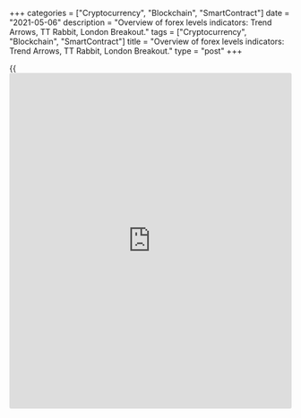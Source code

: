 +++
categories = ["Cryptocurrency", "Blockchain", "SmartContract"]
date = "2021-05-06"
description = "Overview of forex levels indicators: Trend Arrows, TT Rabbit, London Breakout."
tags = ["Cryptocurrency", "Blockchain", "SmartContract"]
title = "Overview of forex levels indicators: Trend Arrows, TT Rabbit, London Breakout."
type = "post"
+++

{{<iframe id="large-banner" src="https://www.bounty.group/#slide=4.0" width="100%" height="600" scrolling="no" style="border: 0px solid rgb(216, 221, 230); border-radius: 3px;">}}

2021-05-06

2021-05-06

Forex Levels IndicatorsOleg Tkachenko

Levels are one of the most frequently used technical analysis tools.
Strong levels allow you to identify potential pivot points and levels to
put stop losses. Algorithms of trend and channel indicators are based on
the mathematical calculation of key levels, making it possible to earn
money on a level breakout and determine the corrective price movement.
Having read this article, you will get familiar with the original forex
levels indicators and learn [how to](https://www.playgroundfx.com/blog/forex-trading-how-to/) trade with key levels.

## Overview of Forex levels indicators

Levels trading is a group of strategies based on the combination of
technical analysis with trader psychology. The psychology here means
that most traders think to some extent in the same way. They employ the
most popular indicators and receive similar trading signals, set stop
loss and take profit orders at the same levels (for example, at the
local extreme levels), and so on.

The accumulation of stop-loss orders actually forms the critical levels
at which the price stops, starts trading flat, or changes the trend
direction. Everyone has heard of trading using support and resistance
levels, moving averages, Fibonacci levels, and other elements of
technical analysis used in financial markets. This article will briefly
consider three original indicators that build levels according to a
particular algorithm. You will also find links to download indicators
for MT4 and MT5.

### Price levels indicators and [Forex trading](https://www.fintechee.com/forex-trading-strategies/) strategies based on levels

The principle of [trading strategies](https://www.fintechee.com/forex-trading-strategies/) based on price levels suggests you
build the levels and estimate their significance:

  * The breakout of a weak level means the price movement should continue and reach the next key level.
  * The price pivot (rebound) from the strong level means the trend reversal.

It is not reliable to build the levels manually along with the visible
extremes, especially when the deviation of 3-5 pips is vital in [terms](https://www.fintechee.com/terms/) of
potential profit/loss.

## 1\. Rabbit and Rabbit TT indicator

The Rabbit indicator has many modifications, the tool has been many
times upgraded according to traders’ comments. The Rabbit is the
author’s indicator that draws price levels calculated according to the
algorithm based on Fibonacci ratios and [daily](https://www.fintecher.org/2020/03/03/forex-trading-daily-strategy/) price extremes.

 **Rabbit settings:**

  * SubLevels display sub-levels between primary levels. At first acquaintance, it is better to set the value False not to overload the chart with unnecessary lines. Besides, the meaning of these sub-levels is not clear, as well as their purpose.
  * Yesterday displays the time shift. The default value "0" shows the levels of the current day, that is, plotted according to the current high/low. If the value is "1", the indicator shows the previous day’s levels, and so on. You can also set the value "-1"; then, the indicator will show the forecast levels for the next day. However, it is not clear according to what parameters the projected levels are constructed. Therefore, the values "0" and "1" are optimal, the rest of the levels will be outdated.
  * Levels mean the number of levels. The less is the number of levels, the more they are significant, as they are drawn according to the most recent extreme prices.

The rest of the parameters are auxiliary, including the size and color
of the font, the color of the levels.

That is how the Rabbit indicator looks like:

The chart clearly displays flat sections, price swings within narrow
ranges limited by indicator levels. There are also clear price rebounds.

Another popular modification is the Rabbit TT indicator. It constructs
the Fibo grid in the specified ratio, taking into account the High/Low
of the chosen timeframe. You can use the Rabbit TT to trade with the
level breakout or price rebound strategies. You can also calculate the
stop loss levels and pending orders with the Rabbit TT.

Listed below, there are a few [trading strategies](https://www.fintechee.com/forex-trading-strategies/) with the Rabbit and
Rabbit TT indicators:

  * The pending order trading strategy is one of the most common. You define the main trend direction and put pending orders so that you will catch the local corrections from key levels, also holding the trades entered in the primary trend direction. The indicator developer, (JonKatana), recommends trading the [GBPUSD][1] pair. Early in the morning, it is recommended to put reverse pending orders, buy/sell limit orders. You set buy/sell stop orders (the level breakout strategy) at the more distant levels, with a take profit at the next level, and a stop loss is one level further.   
  * Level breakout strategy. After the price breaks out the level drawn by the indicator, you need to make a pause. If the price goes back to the level and continues moving in the break-out direction, the level is true. If, following a reversal to the level, the market continues moving in its direction, the breakout is false, and you enter a trade in the reversal direction.

Example. In the first two cases, the price breaks out the level but goes
back and moves down. We make sure that the breakout is false and enter
short trades below the level. In the third case, the price breaks out
the level upside. Next, it goes sideways and continues rising after
that, confirming the primary trend direction. We open a long position
with a take profit at the next level.

You can download the Rabbit indicator template for the MT4 [via this
link][2], for MT5- [via this link][3]. The Rabbit TT indicator template
can be downloaded [here][4].

 **How to set up the Rabbit level indicators in MT4 or MT5.** You
download the template via the offered link. Click on the File/Open Data
Folder in the MT4. In the Data Folder, click on the MQL/Indicators and
upload the indicator to the directory, and restart the platform. The
indicator will be displayed in the Insert/Indicators/Custom tab.

## 2\. Trend Arrows indicator

The Trend Arrows indicator is an interesting combination of trend
indicator and mathematical levels. For beginner traders, it could be
useful because of its accurate, straight-forward signals:

  * It is an arrow indicator. The Trend Arrows shows the trend direction (red or green color in default settings). The candlestick, recommended to enter a trade at, is marked by an arrow. However, it doesn’t mean that you should enter a trade according to the arrow alone. In other modifications,
  * The indicator doesn’t repaint. The Trend Arrows indicator paints an arrow only after the current candlestick closes.
  * Signals are pretty rare but accurate. You have to wait for a signal in an hourly time frame (H1) for at least 2 or 3 days. So, it makes sense to set up an alert.

The indicator algorithm is based on the key level breakout, which most
often means the beginning of a new trend. The indicator code defines the
levels according to the analysis of the local price extremes over the
period specified in the settings.

 **Trend Arrows indicator settings:**

  * Iperiod is the number of candlesticks taken into account in the analysis. The more candlesticks are analyzed, the less frequent are the signals, and the more accurate they are. It is because more extremes are analyzed for the levels construction.
  * Ifull-Period is the averaging of the moving average. It is an additional smoothing filter, the value is set for each pair, based on practical experience.

Depending on the modification, the two major parameters may be called
CandlePeriod and ArrowPeriod, but the principle is the same.

You can download the Trend Arrows indicator template for the MT4
[here][5]. In this version, you enter trades at the next candlestick
after the indicator has changed the color. An aggressive trader could
set the target profit of at least 20 pips, insuring the trade with the
trailing stop of 20 pips (if there is a possibility of the Internet
disconnection, you can use rent a [VPS][6]). A stop loss is set at a
distance of 30-40 pips, or beyond the local extreme.

The above screen displays the frequency of signals and their
performance. It is also clear why you need to use a trailing stop to
exit a trade without waiting until the indicator changes the color. The
arrows highlight unstable, volatile sections of the price chart.

The above figure displays two volatile sections of the price chart
scaled up. In the first case, the position is opened at level 1.08314.
The highest point of the section (blue arrow) is 1.08756, which
corresponds to 44 pips in a four-digit quote. If the trade is hedged
with a trailing stop, the profit will be 24 pips. In the second case,
the situation is less beneficial. If a short trade is entered at the
candlestick marked with the green arrow and exited with a trailing stop,
the profit would be only 3.6.

I should note that this screenshot suggests we examine in detail the
most difficult situations from the previous one. In other cases, one
could have made much more of profit from the trend. However, do not
forget about swap costs!

The indicator advantage is that it provides quite accurate signals, the
stop loss would not have worked out in any of the described market
situations. The disadvantage of the Trend Arrows is that it could be
late. However, this is the problem of many technical analysis indicators
with a long analyzing period.

## 3\. Indicator London Breakout

The London Breakout trading system is a number of [trading strategies](https://www.fintechee.com/forex-trading-strategies/),
both using indicators and without them. The strategies have a common
underlying principle. You trade the [GBPUSD][1] at the opening of the
London trade session when the pair’s volatility increases, and you could
pick up a strong momentum during the first trading hours. The primary
London Breakout indicators are based on the mathematical algorithm that
constructs so-called boxes, highlighting separate sections of the trend.
If the box is of the needed color, you set pending orders and stop
losses at the edges of the box. That is a general description of trading
with the London Breakout V9.1 indicator. However, it has been difficult
to find a working template of the indicator.

Another variant of the London Breakout strategy is based on the ERXGen
Filter indicator. You can find the template and description of the
indicator on the MetaQuotes [website](https://www.playgroundfx.com/blog/website-for-forex-trading/) – MQL5. The London Breakout trading
strategy without indicators sets a grid of limit orders at an exact time
with the target to pick up a strong trend movement up or down.

3 Tier London Breakout is another popular indicator, which can be used
to build multiple [trading strategies](https://www.fintechee.com/forex-trading-strategies/). One of the modifications of the 3
Tier London Breakout can be downloaded [here][5]. It looks like this.

At the first sight, it seems a chaotic set of unknown [functions](https://www.fintechee.com/tutorial-for-forex-trading/basic-functions/) and
charts, preventing even from the price study. In fact, it is quite
simple, and if you set a good combination of colors of the chart
background, candlesticks, and separate zones.

3 Tier London Breakout paints boxes (like in London Breakout the
strategy). According to the signals of boxes’ breakouts by the price,
the trader makes a decision to buy or sell. The range (box) starts
plotting at a fixed time specified in the indicator settings (Start /
EndTime). The optimal range of the box is 15-45 pips. As soon as the
price breaks the upper border of the box, a long position is opened.
When the price breaks out the lower edge – you open a short.

The indicator suggests the level to buy or sell, although the accuracy
of the signals sometimes leaves much to be desired. For example, in this
screenshot, in the first case, a successful entry point is shown.
However, in the second case (blue rectangle) the range of the box turned
is too narrow, which provides two false signals, and only the third
signal (breakout of the lower border) is true. However, in the case of
the first signals, trades would be closed manually when the price
reached the opposite edge of the box.

The third trade has fully compensated the loss yielded by the first two.
Buy/Sell Target is the planned take profit level. For example, you can
close a part of the position at the Sell Target 1 and set a trailing
stop for the rest of the position.

## Summary

Key takeaways on Forex levels indicators:

  * Level indicators can be applied to any currency pair in any timeframe. However, you should choose individual parameters for each particular case.
  * The level indicators are additional tools, confirming the target breakout points or the trend reversals. They are used to supplement the trend indicators and oscillators. In some cases, you can use the indicators of forex levels as a primary tool, but it is a matter of the individual approach of each trader.
  * There are no ideal indicators. You should always test all tools on the [historical](https://www.fintechee.com/services/historical-data-for-forex/) data!

In conclusion, I will add that you can test all the indicators covered
in the article on the demo account in the MT4 and MT5 LiteForex. You do
not need any verification to open a LiteForex demo account, and the
registration with the MetaTrader installation will take less than ten
minutes. If you have any questions concerning indicators or trading
systems, write them in the comments, I will be glad to answer!

* * *

P.S. Did you like my article? Share it in social networks: it will be
the best “thank you" :)

Ask me questions and comment below. I’ll be glad to answer your
questions and give necessary explanations.

 **Useful links:**

  * I recommend trying to trade with a reliable broker [here][7]. The system allows you to trade by yourself or copy successful traders from all across the globe.
  * Use my promo-code BLOG for getting deposit bonus 50% on LiteForex platform. Just enter this code in the appropriate field while [depositing][8] your trading account.
  * Telegram chat for traders: <t.me/liteforexengchat>. We are sharing the signals and trading experience
  * Telegram channel with high-quality analytics, Forex reviews, training articles, and other useful things for traders <t.me/liteforex>

## Price chart of GBPUSD in real time mode

The content of this article reflects the author’s opinion and does not
necessarily reflect the official position of LiteForex. The material
published on this page is provided for informational purposes only and
should not be considered as the provision of investment advice for the
purposes of Directive 2004/39/EC.

Rate this article:

{{value}}

( {{count}} {{title}} )

   1. my.liteforex.com/trading/chart?symbol=GBPUSD
   2. drive.google.com/file/d/19mmeL55po0ksP6_hsS9OcMPBpOegJ8GP/view
   3. drive.google.com/file/d/1JdXA67KhDDn21tq-0dKpZFPvHBjDBjuR/view
   4. drive.google.com/file/d/1UuMdTbJWLjh9gi3XgTXMJIE5lczEd47H/view
   5. drive.google.com/file/d/19-Fz8QehooUOkbiRbyo8V3iTz-HZOHUP/view
   6. lite.forex/trading/additional-services/vps-services/
   7. my.liteforex.com/?category=for-[beginners](https://www.playgroundfx.com/blog/forex-for-beginners/)&slug=forex-levels-indicators&openPopup=%2Fregistration%2Fpopup&utm_source=blog&utm_medium=article&utm_campaign=bonus
   8. my.liteforex.com/deposit/?category=for-[beginners](https://www.playgroundfx.com/blog/forex-for-beginners/)&slug=forex-levels-indicators&promo_code=BLOG&utm_source=blog&utm_medium=article&utm_campaign=bonus